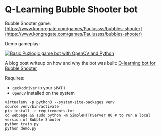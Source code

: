 Q-Learning Bubble Shooter bot
=============================

Bubble Shooter game: [https://www.kongregate.com/games/Paulussss/bubbles-shooter](https://www.kongregate.com/games/Paulussss/bubbles-shooter)

Demo gameplay:

[![Basic Puzlogic game bot with OpenCV and Python](https://img.youtube.com/vi/9K343IWO2N4/0.jpg)](https://www.youtube.com/watch?v=9K343IWO2N4)

A blog post writeup on how and why the bot was built: [Q-learning bot for Bubble Shooter](https://tautvidas.com/blog/2019/08/q-learning-bot-for-bubble-shooter/)

Requires:

- `geckodriver` in your `$PATH`
- `OpenCV` installed on the system

```
virtualenv -p python3 --system-site-packages venv
source venv/bin/activate
pip install -r requirements.txt
cd webpage && sudo python -m SimpleHTTPServer 80 # to run a local version of Bubble Shooter
python train.py
python demo.py
```
